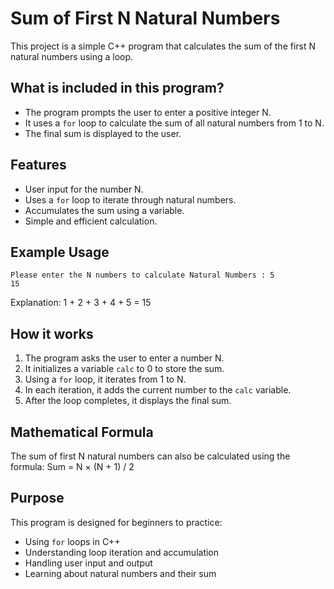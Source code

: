 # Sum of First N Natural Numbers

This project is a simple C++ program that calculates the sum of the first N natural numbers using a loop.

## What is included in this program?

- The program prompts the user to enter a positive integer N.
- It uses a `for` loop to calculate the sum of all natural numbers from 1 to N.
- The final sum is displayed to the user.

## Features

- User input for the number N.
- Uses a `for` loop to iterate through natural numbers.
- Accumulates the sum using a variable.
- Simple and efficient calculation.

## Example Usage

```
Please enter the N numbers to calculate Natural Numbers : 5
15
```

Explanation: 1 + 2 + 3 + 4 + 5 = 15

## How it works

1. The program asks the user to enter a number N.
2. It initializes a variable `calc` to 0 to store the sum.
3. Using a `for` loop, it iterates from 1 to N.
4. In each iteration, it adds the current number to the `calc` variable.
5. After the loop completes, it displays the final sum.

## Mathematical Formula

The sum of first N natural numbers can also be calculated using the formula:
Sum = N × (N + 1) / 2

## Purpose

This program is designed for beginners to practice:

- Using `for` loops in C++
- Understanding loop iteration and accumulation
- Handling user input and output
- Learning about natural numbers and their sum

